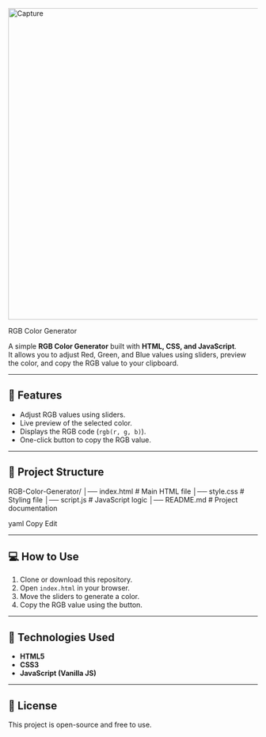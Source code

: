 
<img width="1350" height="629" alt="Capture" src="https://github.com/user-attachments/assets/a7d6e579-d467-4616-8a84-7ff9afc23b8d" />





RGB Color Generator  

A simple **RGB Color Generator** built with **HTML, CSS, and JavaScript**.  
It allows you to adjust Red, Green, and Blue values using sliders, preview the color, and copy the RGB value to your clipboard.  

---

## 🚀 Features  
- Adjust RGB values using sliders.  
- Live preview of the selected color.  
- Displays the RGB code (`rgb(r, g, b)`).  
- One-click button to copy the RGB value.  

---

## 📂 Project Structure  
RGB-Color-Generator/
│── index.html # Main HTML file
│── style.css # Styling file
│── script.js # JavaScript logic
│── README.md # Project documentation

yaml
Copy
Edit

---

## 💻 How to Use  
1. Clone or download this repository.  
2. Open `index.html` in your browser.  
3. Move the sliders to generate a color.  
4. Copy the RGB value using the button.  


---

## 🔧 Technologies Used  
- **HTML5**  
- **CSS3**  
- **JavaScript (Vanilla JS)**  

---

## 📜 License  
This project is open-source and free to use. 
